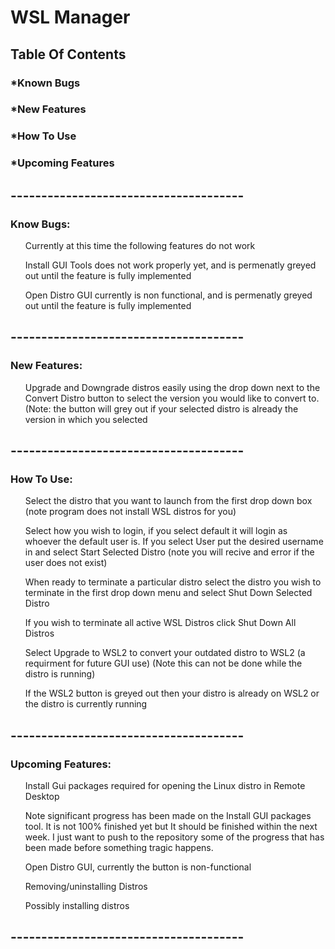 <h1>WSL Manager</h1>
<h2>Table Of Contents</h2>
<h3>*Known Bugs</h3>
<h3>*New Features</h3>
<h3>*How To Use</h3>
<h3>*Upcoming Features</h3>
<h2>--------------------------------------</h2>
<h3>Know Bugs:</h3>
<ul>Currently at this time the following features do not work</ul>
<ul>Install GUI Tools does not work properly yet, and is permenatly greyed out until the feature is fully implemented</ul>
<ul>Open Distro GUI currently is non functional, and is permenatly greyed out until the feature is fully implemented</ul>
<h2>--------------------------------------</h2>
<h3>New Features:</h3>
<ul >Upgrade and Downgrade distros easily using the drop down next to the Convert Distro button to select the version you would like to convert to. (Note: the button will grey out if your selected distro is already the version in which you selected</ul>
<h2>--------------------------------------</h2>
<h3>How To Use:</h3>
<ul>Select the distro that you want to launch from the first drop down box (note program does not install WSL distros for you)</ul>
<ul>Select how you wish to login, if you select default it will login as whoever the default user is. If you select User put the desired username in and select Start Selected Distro (note you will recive and error if the user does not exist)</ul>
<ul>When ready to terminate a particular distro select the distro you wish to terminate in the first drop down menu and select Shut Down Selected Distro</ul>
<ul>If you wish to terminate all active WSL Distros click Shut Down All Distros</ul>
<ul>Select Upgrade to WSL2 to convert your outdated distro to WSL2 (a requirment for future GUI use) (Note this can not be done while the distro is running)</ul>
<ul>If the WSL2 button is greyed out then your distro is already on WSL2 or the distro is currently running</ul>
<h2>--------------------------------------</h2>
<h3>Upcoming Features:</h3>
<ul>Install Gui packages required for opening the Linux distro in Remote Desktop</ul>
<ul>Note significant progress has been made on the Install GUI packages tool. It is not 100% finished yet but It should be finished within the next week. I just want to push to the repository some of the progress that has been made before something tragic happens.</ul>
<ul>Open Distro GUI, currently the button is non-functional</ul>
<ul> Removing/uninstalling Distros</ul>
<ul>Possibly installing distros</ul>
<h2>--------------------------------------</h2>



